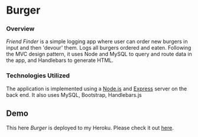 # Burger

### Overview

_Friend Finder_ is a simple logging app where user can order new burgers in input and then 'devour' them. Logs all burgers ordered and eaten. Following the MVC design pattern, it uses Node and MySQL to query and route data in the app, and Handlebars to generate HTML.

### Technologies Utilized

The application is implemented using a [Node.js](https://nodejs.org/en/) and [Express](https://expressjs.com/) server on the back end. It also uses MySQL, Bootstrap, Handlebars.js

## Demo

This here _Burger_ is deployed to my Heroku. Please check it out [here](https://serene-gorge-83435.herokuapp.com/).

